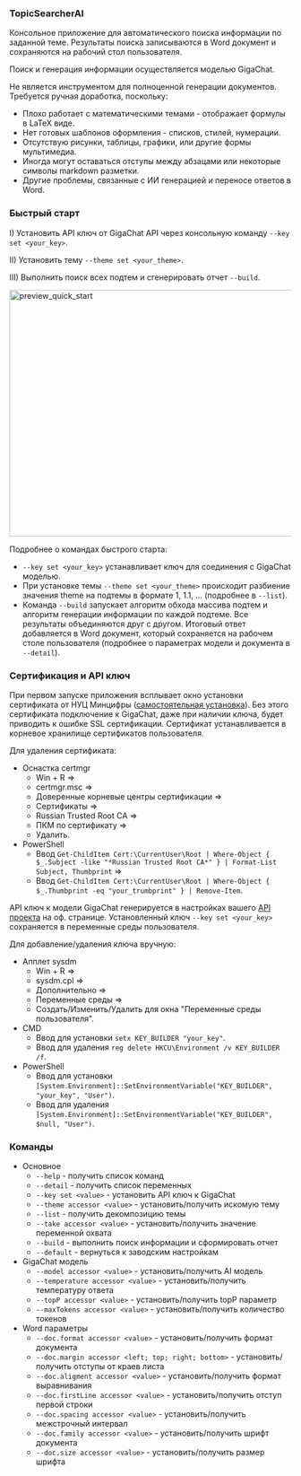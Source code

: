 ### TopicSearcherAI

Консольное приложение для автоматического поиска информации по заданной теме. Результаты поиска записываются в Word документ и сохраняются на рабочий стол пользователя.

Поиск и генерация информации осуществляется моделью GigaChat.

Не является инструментом для полноценной генерации документов. Требуется ручная доработка, поскольку:
- Плохо работает с математическими темами - отображает формулы в LaTeX виде.
- Нет готовых шаблонов оформления - списков, стилей, нумерации.
- Отсутствую рисунки, таблицы, графики, или другие формы мультимедиа.
- Иногда могут оставаться отступы между абзацами или некоторые символы markdown разметки.
- Другие проблемы, связанные с ИИ генерацией и переносе ответов в Word.

### Быстрый старт
I) Установить API ключ от GigaChat API через консольную команду `--key set <your_key>`. 

II) Установить тему `--theme set <your_theme>`.

III) Выполнить поиск всех подтем и сгенерировать отчет `--build`.

<img width="700" height="440" alt="preview_quick_start" src="https://github.com/user-attachments/assets/8b406009-464f-4385-b34c-f384bceace14" />

Подробнее о командах быстрого старта:
- `--key set <your_key>` устанавливает ключ для соединения с GigaChat моделью.
- При установке темы `--theme set <your_theme>` происходит разбиение значения theme на подтемы в формате 1, 1.1, ... (подробнее в `--list`).
- Команда `--build` запускает алгоритм обхода массива подтем и алгоритм генерации информации по каждой подтеме.
  Все результаты объединяются друг с другом. Итоговый ответ добавляется в Word документ, который сохраняется на рабочем столе пользователя (подробнее о параметрах модели и документа в `--detail`).

### Сертификация и API ключ
При первом запуске приложения всплывает окно установки сертификата от НУЦ Минцифры ([самостоятельная установка](https://www.gosuslugi.ru/crt)). Без этого сертификата подключение к GigaChat, даже при наличии ключа, будет приводить к ошибке SSL сертификации.
Сертификат устанавливается в корневое хранилище сертификатов пользователя.

Для удаления сертификата:
- Оснастка certmgr
  - Win + R =>
  - certmgr.msc =>
  - Доверенные корневые центры сертификации =>
  - Сертификаты =>
  - Russian Trusted Root CA =>
  - ПКМ по сертификату =>
  - Удалить.
- PowerShell
  - Ввод `Get-ChildItem Cert:\CurrentUser\Root | Where-Object { $_.Subject -like "*Russian Trusted Root CA*" } | Format-List Subject, Thumbprint` =>
  - Ввод `Get-ChildItem Cert:\CurrentUser\Root | Where-Object { $_.Thumbprint -eq "your_trumbprint" } | Remove-Item`.

API ключ к модели GigaChat генерируется в настройках вашего [API проекта](https://developers.sber.ru/portal/gigachat-and-api) на оф. странице.
Установленный ключ `--key set <your_key>` сохраняется в переменные среды пользователя.

Для добавление/удаления ключа вручную:
- Апплет sysdm
  - Win + R =>
  - sysdm.cpl =>
  - Дополнительно =>
  - Переменные среды =>
  - Создать/Изменить/Удалить для окна "Переменные среды пользователя".
- CMD
  - Ввод для установки `setx KEY_BUILDER "your_key"`.
  - Ввод для удаления `reg delete HKCU\Environment /v KEY_BUILDER /f`.
- PowerShell
  - Ввод для установки `[System.Environment]::SetEnvironmentVariable("KEY_BUILDER", "your_key", "User")`.
  - Ввод для удаления `[System.Environment]::SetEnvironmentVariable("KEY_BUILDER", $null, "User")`.

### Команды
- Основное
  - `--help` - получить список команд
  - `--detail` - получить список переменных
  - `--key set <value>` - установить API ключ к GigaChat
  - `--theme accessor <value>` - установить/получить искомую тему
  - `--list` - получить декомпозицию темы
  - `--take accessor <value>`  - установить/получить значение переменной охвата
  - `--build` - выполнить поиск информации и сформировать отчет
  - `--default` - вернуться к заводским настройкам
- GigaChat модель
  - `--model accessor <value>` - установить/получить AI модель
  - `--temperature accessor <value>` - установить/получить температуру ответа
  - `--topP accessor <value>` - установить/получить topP параметр
  - `--maxTokens accessor <value>` - установить/получить количество токенов
- Word параметры
  - `--doc.format accessor <value>` - установить/получить формат документа
  - `--doc.margin accessor <left; top; right; bottom>` - установить/получить отступы от краев листа
  - `--doc.aligment accessor <value>` - установить/получить формат выравнивания
  - `--doc.firstLine accessor <value>` - установить/получить отступ первой строки
  - `--doc.spacing accessor <value>` - установить/получить межстрочный интервал
  - `--doc.family accessor <value>` - установить/получить шрифт документа
  - `--doc.size accessor <value>` - установить/получить размер шрифта
